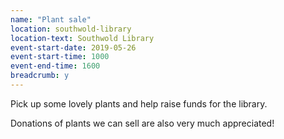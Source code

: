 ```yaml
---
name: "Plant sale"
location: southwold-library
location-text: Southwold Library
event-start-date: 2019-05-26
event-start-time: 1000
event-end-time: 1600
breadcrumb: y
---
```


Pick up some lovely plants and help raise funds for the library.

Donations of plants we can sell are also very much appreciated!
